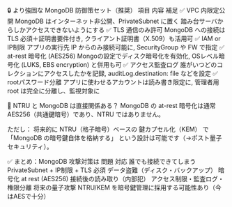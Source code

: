 🔒 より強固な MongoDB 防御策セット（推奨）
項目	内容	補足
✅ VPC 内限定公開	MongoDB はインターネット非公開、PrivateSubnet に置く	踏み台サーバからしかアクセスできないようにする
✅ TLS 通信のみ許可  	MongoDB への接続は TLS 必須＋証明書要件付き,	クライアント証明書（X.509）も活用可
✅ IAM or IP制限	   アプリの実行先 IP からのみ接続可能に, 	SecurityGroup や FW で指定
✅ at-rest 暗号化 (AES256)	Mongoの設定でディスク暗号化を有効化,	OSレベル暗号化 (LUKS, EBS encryption) と併用も可
✅ アクセス監査ログ	誰がいつどのコレクションにアクセスしたかを記録, 	auditLog.destination: file などを設定
✅ rootパスワード分離	アプリに使わせるアカウントは読み書き限定に, 	管理者用 root は完全に分離し、監視対象に

🔐 NTRU と MongoDB は直接関係ある？
MongoDB の at-rest 暗号化は通常 AES256（共通鍵暗号）であり、NTRU ではありません。

ただし：
将来的に NTRU（格子暗号）ベースの 鍵カプセル化（KEM） で「MongoDB の暗号鍵自体を格納する」
という設計は可能です（→ポスト量子セキュリティ）。

✅ まとめ：MongoDB 攻撃対策は
問題	対応
誰でも接続できてしまう	PrivateSubnet + IP制限 + TLS 必須
データ盗難（ディスク・バックアップ）	暗号化 at rest (AES256)
接続後の読み取り（内部犯）	アクセス制限・監査ログ・権限分離
将来の量子攻撃	NTRU/KEM を暗号鍵管理に採用する可能性あり（今はAESで十分）

